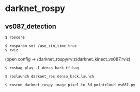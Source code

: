 # darknet_rospy

## vs087_detection

```
$ roscore
```
```
$ rosparam set /use_sim_time true
$ rviz
```
(open config -> /darknet_rospy/rviz/darknet_kinect_vs087.rviz)
```
$ rosbag play -l denso_back_tf.bag
```
```
$ roslaunch darknet_ros denso_back.launch
```
```
$ rosrun darknet_rospy image_pixel_to_3d_pointcloud_vs087.py
```

